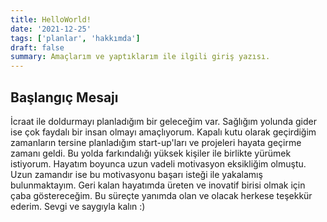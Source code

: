 ```yaml
---
title: HelloWorld!
date: '2021-12-25'
tags: ['planlar', 'hakkımda']
draft: false
summary: Amaçlarım ve yaptıklarım ile ilgili giriş yazısı.
---
```


## Başlangıç Mesajı 

İcraat ile doldurmayı planladığım bir geleceğim var. Sağlığım yolunda gider ise çok faydalı bir insan olmayı amaçlıyorum. Kapalı kutu olarak geçirdiğim zamanların tersine planladığım start-up'ları ve projeleri hayata geçirme zamanı geldi. Bu yolda farkındalığı yüksek kişiler ile birlikte yürümek istiyorum. Hayatım boyunca uzun vadeli motivasyon eksikliğim olmuştu. Uzun zamandır ise bu motivasyonu başarı isteği ile yakalamış bulunmaktayım. Geri kalan hayatımda üreten ve inovatif birisi olmak için çaba göstereceğim. Bu süreçte yanımda olan ve olacak herkese teşekkür ederim. Sevgi ve saygıyla kalın :)

